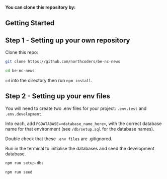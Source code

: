 **You can clone this repository by:**

## Getting Started

## Step 1 - Setting up your own repository

Clone this repo:

```bash
git clone https://github.com/northcoders/be-nc-news

cd be-nc-news
```

`cd` into the directory then run `npm install`.

## Step 2 - Setting up your env files

You will need to create two .env files for your project: `.env.test` and `.env.development`.

Into each, add `PGDATABASE=<database_name_here>`, with the correct database name for that environment (see `/db/setup.sql` for the database names).

Double check that these `.env files` are .gitignored.

Run in the terminal to initialise the databases and seed the development database.

```bash
npm run setup-dbs

npm run seed
```
